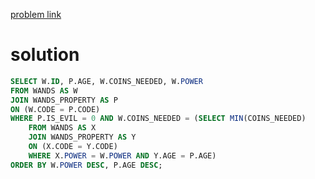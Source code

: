 [problem link](https://www.hackerrank.com/challenges/harry-potter-and-wands/problem)

# solution

```sql
SELECT W.ID, P.AGE, W.COINS_NEEDED, W.POWER 
FROM WANDS AS W
JOIN WANDS_PROPERTY AS P
ON (W.CODE = P.CODE) 
WHERE P.IS_EVIL = 0 AND W.COINS_NEEDED = (SELECT MIN(COINS_NEEDED) 
    FROM WANDS AS X
    JOIN WANDS_PROPERTY AS Y 
    ON (X.CODE = Y.CODE) 
    WHERE X.POWER = W.POWER AND Y.AGE = P.AGE) 
ORDER BY W.POWER DESC, P.AGE DESC;
```